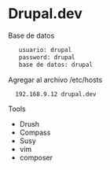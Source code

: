 Drupal.dev
=============

Base de datos
```bash
   usuario: drupal
   password: drupal
   base de datos: drupal
```

Agregar al archivo /etc/hosts
```
  192.168.9.12 drupal.dev
```
Tools
  
 * Drush
 * Compass
 * Susy
 * vim
 * composer
